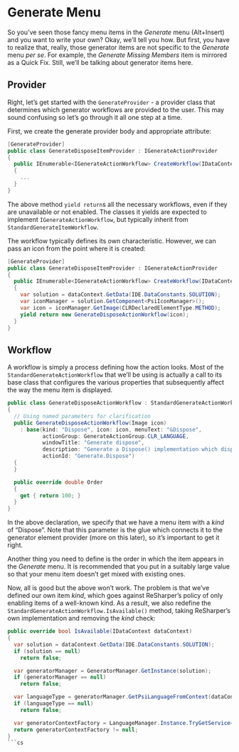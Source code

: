 # Generate Menu

So you’ve seen those fancy menu items in the _Generate_ menu (Alt+Insert) and you want to write your own? Okay, we’ll tell you how. But first, you have to realize that, really, those generator items are not specific to the _Generate_ menu _per se_. For example, the _Generate Missing Members_ item is mirrored as a Quick Fix. Still, we’ll be talking about generator items here.

## Provider

Right, let’s get started with the `GenerateProvider` - a provider class that determines which generator workflows are provided to the user. This may sound confusing so let’s go through it all one step at a time.

First, we create the generate provider body and appropriate attribute:

```cs
[GenerateProvider]
public class GenerateDisposeItemProvider : IGenerateActionProvider
{
  public IEnumerable<IGenerateActionWorkflow> CreateWorkflow(IDataContext dataContext)
  {
    ...
  }
}
```

The above method `yield return`s all the necessary workflows, even if they are unavailable or not enabled. The classes it yields are expected to implement `IGenerateActionWorkflow`, but typically inherit from `StandardGenerateItemWorkflow`.

The workflow typically defines its own characteristic. However, we can pass an icon from the point where it is created:

```cs
[GenerateProvider]
public class GenerateDisposeItemProvider : IGenerateActionProvider
{
  public IEnumerable<IGenerateActionWorkflow> CreateWorkflow(IDataContext dataContext)
  {
    var solution = dataContext.GetData(IDE.DataConstants.SOLUTION);
    var iconManager = solution.GetComponent<PsiIconManager>();
    var icon = iconManager.GetImage(CLRDeclaredElementType.METHOD);
    yield return new GenerateDisposeActionWorkflow(icon);
  }
}
```

## Workflow

A workflow is simply a process defining how the action looks. Most of the `StandardGenerateActionWorkflow` that we’ll be using is actually a call to its base class that configures the various properties that subsequently affect the way the menu item is displayed.

```cs
public class GenerateDisposeActionWorkflow : StandardGenerateActionWorkflow
{
  // Using named parameters for clarification
  public GenerateDisposeActionWorkflow(Image icon)
    : base(kind: "Dispose", icon: icon, menuText: "&Dispose",
           actionGroup: GenerateActionGroup.CLR_LANGUAGE,
           windowTitle: "Generate dispose",
           description: "Generate a Dispose() implementation which disposes selected fields.",
           actionId: "Generate.Dispose")
  {
  }

  public override double Order
  {
    get { return 100; }
  }
}
```

In the above declaration, we specify that we have a menu item with a _kind_ of “Dispose”. Note that this parameter is the glue which connects it to the generator element provider (more on this later), so it’s important to get it right.

Another thing you need to define is the order in which the item appears in the _Generate_ menu. It is recommended that you put in a suitably large value so that your menu item doesn’t get mixed with existing ones.

Now, all is good but the above won’t work. The problem is that we’ve defined our own item _kind_, which goes against ReSharper’s policy of only enabling items of a well-known kind. As a result, we also redefine the `StandardGenerateActionWorkflow.IsAvailable()` method, taking ReSharper’s own implementation and removing the _kind_ check:

```cs
public override bool IsAvailable(IDataContext dataContext)
{
  var solution = dataContext.GetData(IDE.DataConstants.SOLUTION);
  if (solution == null)
    return false;

  var generatorManager = GeneratorManager.GetInstance(solution);
  if (generatorManager == null)
    return false;

  var languageType = generatorManager.GetPsiLanguageFromContext(dataContext);
  if (languageType == null)
    return false;

  var generatorContextFactory = LanguageManager.Instance.TryGetService<IGeneratorContextFactory>(languageType);
  return generatorContextFactory != null;
}
```cs

